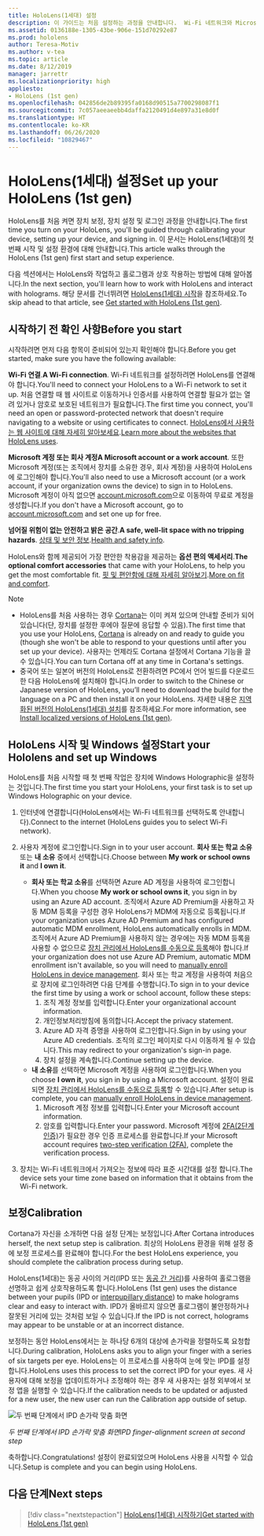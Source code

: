 ```yaml
---
title: HoloLens(1세대) 설정
description: 이 가이드는 처음 설정하는 과정을 안내합니다.  Wi-Fi 네트워크와 Microsoft(MSA) 또는 Azure AD(Azure Active Directory) 계정이 필요합니다.
ms.assetid: 0136188e-1305-43be-906e-151d70292e87
ms.prod: hololens
author: Teresa-Motiv
ms.author: v-tea
ms.topic: article
ms.date: 8/12/2019
manager: jarrettr
ms.localizationpriority: high
appliesto:
- HoloLens (1st gen)
ms.openlocfilehash: 042856de2b89395fa0168d90515a7700298087f1
ms.sourcegitcommit: 7c057aeeaeebb4daffa2120491d4e897a31e8d0f
ms.translationtype: HT
ms.contentlocale: ko-KR
ms.lasthandoff: 06/26/2020
ms.locfileid: "10829467"
---
```

# <span data-ttu-id="99b7e-104">HoloLens(1세대) 설정</span><span class="sxs-lookup"><span data-stu-id="99b7e-104">Set up your HoloLens (1st gen)</span></span>

<span data-ttu-id="99b7e-105">HoloLens를 처음 켜면 장치 보정, 장치 설정 및 로그인 과정을 안내합니다.</span><span class="sxs-lookup"><span data-stu-id="99b7e-105">The first time you turn on your HoloLens, you'll be guided through calibrating your device, setting up your device, and signing in.</span></span>  <span data-ttu-id="99b7e-106">이 문서는 HoloLens(1세대)의 첫 번째 시작 및 설정 환경에 대해 안내합니다.</span><span class="sxs-lookup"><span data-stu-id="99b7e-106">This article walks through the HoloLens (1st gen) first start and setup experience.</span></span>

<span data-ttu-id="99b7e-107">다음 섹션에서는 HoloLens와 작업하고 홀로그램과 상호 작용하는 방법에 대해 알아봅니다.</span><span class="sxs-lookup"><span data-stu-id="99b7e-107">In the next section, you'll learn how to work with HoloLens and interact with holograms.</span></span> <span data-ttu-id="99b7e-108">해당 문서를 건너뛰려면 [HoloLens(1세대) 시작](hololens1-basic-usage.md)을 참조하세요.</span><span class="sxs-lookup"><span data-stu-id="99b7e-108">To skip ahead to that article, see [Get started with HoloLens (1st gen)](hololens1-basic-usage.md).</span></span>

## <span data-ttu-id="99b7e-109">시작하기 전 확인 사항</span><span class="sxs-lookup"><span data-stu-id="99b7e-109">Before you start</span></span>

<span data-ttu-id="99b7e-110">시작하려면 먼저 다음 항목이 준비되어 있는지 확인해야 합니다.</span><span class="sxs-lookup"><span data-stu-id="99b7e-110">Before you get started, make sure you have the following available:</span></span>

<span data-ttu-id="99b7e-111">**Wi-Fi 연결**.</span><span class="sxs-lookup"><span data-stu-id="99b7e-111">**A Wi-Fi connection**.</span></span> <span data-ttu-id="99b7e-112">Wi-Fi 네트워크를 설정하려면 HoloLens를 연결해야 합니다.</span><span class="sxs-lookup"><span data-stu-id="99b7e-112">You'll need to connect your HoloLens to a Wi-Fi network to set it up.</span></span> <span data-ttu-id="99b7e-113">처음 연결할 때 웹 사이트로 이동하거나 인증서를 사용하여 연결할 필요가 없는 열려 있거나 암호로 보호된 네트워크가 필요합니다.</span><span class="sxs-lookup"><span data-stu-id="99b7e-113">The first time you connect, you'll need an open or password-protected network that doesn't require navigating to a website or using certificates to connect.</span></span> <span data-ttu-id="99b7e-114">[HoloLens에서 사용하는 웹 사이트에 대해 자세히 알아보세요](hololens-offline.md).</span><span class="sxs-lookup"><span data-stu-id="99b7e-114">[Learn more about the websites that HoloLens uses](hololens-offline.md).</span></span>

<span data-ttu-id="99b7e-115">**Microsoft 계정 또는 회사 계정**</span><span class="sxs-lookup"><span data-stu-id="99b7e-115">**A Microsoft account or a work account**.</span></span> <span data-ttu-id="99b7e-116">또한 Microsoft 계정(또는 조직에서 장치를 소유한 경우, 회사 계정)을 사용하여 HoloLens에 로그인해야 합니다.</span><span class="sxs-lookup"><span data-stu-id="99b7e-116">You'll also need to use a Microsoft account (or a work account, if your organization owns the device) to sign in to HoloLens.</span></span> <span data-ttu-id="99b7e-117">Microsoft 계정이 아직 없으면 [account.microsoft.com](https://account.microsoft.com)으로 이동하여 무료로 계정을 생성합니다.</span><span class="sxs-lookup"><span data-stu-id="99b7e-117">If you don't have a Microsoft account, go to [account.microsoft.com](https://account.microsoft.com) and set one up for free.</span></span>

<span data-ttu-id="99b7e-118">**넘어질 위험이 없는 안전하고 밝은 공간**.</span><span class="sxs-lookup"><span data-stu-id="99b7e-118">**A safe, well-lit space with no tripping hazards**.</span></span> <span data-ttu-id="99b7e-119">[상태 및 보안 정보](https://go.microsoft.com/fwlink/p/?LinkId=746661).</span><span class="sxs-lookup"><span data-stu-id="99b7e-119">[Health and safety info](https://go.microsoft.com/fwlink/p/?LinkId=746661).</span></span>

<span data-ttu-id="99b7e-120">HoloLens와 함께 제공되어 가장 편안한 착용감을 제공하는 **옵션 편의 액세서리**.</span><span class="sxs-lookup"><span data-stu-id="99b7e-120">**The optional comfort accessories** that came with your HoloLens, to help you get the most comfortable fit.</span></span> <span data-ttu-id="99b7e-121">[핏 및 편안함에 대해 자세히 알아보기](https://support.microsoft.com/help/12632/hololens-fit-your-hololens).</span><span class="sxs-lookup"><span data-stu-id="99b7e-121">[More on fit and comfort](https://support.microsoft.com/help/12632/hololens-fit-your-hololens).</span></span>

> [!NOTE]
>  
> - <span data-ttu-id="99b7e-122">HoloLens를 처음 사용하는 경우 [Cortana](hololens-cortana.md)는 이미 켜져 있으며 안내할 준비가 되어 있습니다(단, 장치를 설정한 후에야 질문에 응답할 수 있음).</span><span class="sxs-lookup"><span data-stu-id="99b7e-122">The first time that you use your HoloLens, [Cortana](hololens-cortana.md) is already on and ready to guide you (though she won't be able to respond to your questions until after you set up your device).</span></span> <span data-ttu-id="99b7e-123">사용자는 언제라도 Cortana 설정에서 Cortana 기능을 끌 수 있습니다.</span><span class="sxs-lookup"><span data-stu-id="99b7e-123">You can turn Cortana off at any time in Cortana's settings.</span></span>
> - <span data-ttu-id="99b7e-124">중국어 또는 일본어 버전의 HoloLens로 전환하려면 PC에서 언어 빌드를 다운로드한 다음 HoloLens에 설치해야 합니다.</span><span class="sxs-lookup"><span data-stu-id="99b7e-124">In order to switch to the Chinese or Japanese version of HoloLens, you’ll need to download the build for the language on a PC and then install it on your HoloLens.</span></span> <span data-ttu-id="99b7e-125">자세한 내용은 [지역화된 버전의 HoloLens(1세대) 설치](hololens1-install-localized.md)를 참조하세요.</span><span class="sxs-lookup"><span data-stu-id="99b7e-125">For more information, see [Install localized versions of HoloLens (1st gen)](hololens1-install-localized.md).</span></span>

## <span data-ttu-id="99b7e-126">HoloLens 시작 및 Windows 설정</span><span class="sxs-lookup"><span data-stu-id="99b7e-126">Start your Hololens and set up Windows</span></span>

<span data-ttu-id="99b7e-127">HoloLens를 처음 시작할 때 첫 번째 작업은 장치에 Windows Holographic을 설정하는 것입니다.</span><span class="sxs-lookup"><span data-stu-id="99b7e-127">The first time you start your HoloLens, your first task is to set up Windows Holographic on your device.</span></span>

1. <span data-ttu-id="99b7e-128">인터넷에 연결합니다(HoloLens에서는 Wi-Fi 네트워크를 선택하도록 안내합니다).</span><span class="sxs-lookup"><span data-stu-id="99b7e-128">Connect to the internet (HoloLens guides you to select Wi-Fi network).</span></span>

1. <span data-ttu-id="99b7e-129">사용자 계정에 로그인합니다.</span><span class="sxs-lookup"><span data-stu-id="99b7e-129">Sign in to your user account.</span></span> <span data-ttu-id="99b7e-130">**회사 또는 학교 소유** 또는 **내 소유** 중에서 선택합니다.</span><span class="sxs-lookup"><span data-stu-id="99b7e-130">Choose between **My work or school owns it** and **I own it**.</span></span>
    - <span data-ttu-id="99b7e-131">**회사 또는 학교 소유**를 선택하면 Azure AD 계정을 사용하여 로그인합니다.</span><span class="sxs-lookup"><span data-stu-id="99b7e-131">When you choose **My work or school owns it**, you sign in by using an Azure AD account.</span></span> <span data-ttu-id="99b7e-132">조직에서 Azure AD Premium을 사용하고 자동 MDM 등록을 구성한 경우 HoloLens가 MDM에 자동으로 등록됩니다.</span><span class="sxs-lookup"><span data-stu-id="99b7e-132">If your organization uses Azure AD Premium and has configured automatic MDM enrollment, HoloLens automatically enrolls in MDM.</span></span> <span data-ttu-id="99b7e-133">조직에서 Azure AD Premium을 사용하지 않는 경우에는 자동 MDM 등록을 사용할 수 없으므로 [장치 관리에서 HoloLens를 수동으로 등록](hololens-enroll-mdm.md#enroll-through-settings-app)해야 합니다.</span><span class="sxs-lookup"><span data-stu-id="99b7e-133">If your organization does not use Azure AD Premium, automatic MDM enrollment isn't available, so you will need to [manually enroll HoloLens in device management](hololens-enroll-mdm.md#enroll-through-settings-app).</span></span> <span data-ttu-id="99b7e-134">회사 또는 학교 계정을 사용하여 처음으로 장치에 로그인하려면 다음 단계를 수행합니다.</span><span class="sxs-lookup"><span data-stu-id="99b7e-134">To sign in to your device the first time by using a work or school account, follow these steps:</span></span>
        1. <span data-ttu-id="99b7e-135">조직 계정 정보를 입력합니다.</span><span class="sxs-lookup"><span data-stu-id="99b7e-135">Enter your organizational account information.</span></span>
        1. <span data-ttu-id="99b7e-136">개인정보처리방침에 동의합니다.</span><span class="sxs-lookup"><span data-stu-id="99b7e-136">Accept the privacy statement.</span></span>
        1. <span data-ttu-id="99b7e-137">Azure AD 자격 증명을 사용하여 로그인합니다.</span><span class="sxs-lookup"><span data-stu-id="99b7e-137">Sign in by using your Azure AD credentials.</span></span> <span data-ttu-id="99b7e-138">조직의 로그인 페이지로 다시 이동하게 될 수 있습니다.</span><span class="sxs-lookup"><span data-stu-id="99b7e-138">This may redirect to your organization's sign-in page.</span></span>
        1. <span data-ttu-id="99b7e-139">장치 설정을 계속합니다.</span><span class="sxs-lookup"><span data-stu-id="99b7e-139">Continue setting up the device.</span></span>
    - <span data-ttu-id="99b7e-140">**내 소유**를 선택하면 Microsoft 계정을 사용하여 로그인합니다.</span><span class="sxs-lookup"><span data-stu-id="99b7e-140">When you choose **I own it**, you sign in by using a Microsoft account.</span></span> <span data-ttu-id="99b7e-141">설정이 완료되면 [장치 관리에서 HoloLens를 수동으로 등록](hololens-enroll-mdm.md#enroll-through-settings-app)할 수 있습니다.</span><span class="sxs-lookup"><span data-stu-id="99b7e-141">After setup is complete, you can [manually enroll HoloLens in device management](hololens-enroll-mdm.md#enroll-through-settings-app).</span></span>
        1. <span data-ttu-id="99b7e-142">Microsoft 계정 정보를 입력합니다.</span><span class="sxs-lookup"><span data-stu-id="99b7e-142">Enter your Microsoft account information.</span></span>
        1. <span data-ttu-id="99b7e-143">암호를 입력합니다.</span><span class="sxs-lookup"><span data-stu-id="99b7e-143">Enter your password.</span></span> <span data-ttu-id="99b7e-144">Microsoft 계정에 [2FA(2단계 인증)](https://blogs.technet.microsoft.com/microsoft_blog/2013/04/17/microsoft-account-gets-more-secure/)가 필요한 경우 인증 프로세스를 완료합니다.</span><span class="sxs-lookup"><span data-stu-id="99b7e-144">If your Microsoft account requires [two-step verification (2FA)](https://blogs.technet.microsoft.com/microsoft_blog/2013/04/17/microsoft-account-gets-more-secure/), complete the verification process.</span></span>

1. <span data-ttu-id="99b7e-145">장치는 Wi-Fi 네트워크에서 가져오는 정보에 따라 표준 시간대를 설정 합니다.</span><span class="sxs-lookup"><span data-stu-id="99b7e-145">The device sets your time zone based on information that it obtains from the Wi-Fi network.</span></span>

## <span data-ttu-id="99b7e-146">보정</span><span class="sxs-lookup"><span data-stu-id="99b7e-146">Calibration</span></span>

<span data-ttu-id="99b7e-147">Cortana가 자신을 소개하면 다음 설정 단계는 보정입니다.</span><span class="sxs-lookup"><span data-stu-id="99b7e-147">After Cortana introduces herself, the next setup step is calibration.</span></span> <span data-ttu-id="99b7e-148">최상의 HoloLens 환경을 위해 설정 중에 보정 프로세스를 완료해야 합니다.</span><span class="sxs-lookup"><span data-stu-id="99b7e-148">For the best HoloLens experience, you should complete the calibration process during setup.</span></span>

<span data-ttu-id="99b7e-149">HoloLens(1세대)는 동공 사이의 거리(IPD 또는 [동공 간 거리](https://en.wikipedia.org/wiki/Interpupillary_distance))를 사용하여 홀로그램을 선명하고 쉽게 상호작용하도록 합니다.</span><span class="sxs-lookup"><span data-stu-id="99b7e-149">HoloLens (1st gen) uses the distance between your pupils (IPD or [interpupillary distance](https://en.wikipedia.org/wiki/Interpupillary_distance)) to make holograms clear and easy to interact with.</span></span> <span data-ttu-id="99b7e-150">IPD가 올바르지 않으면 홀로그램이 불안정하거나 잘못된 거리에 있는 것처럼 보일 수 있습니다.</span><span class="sxs-lookup"><span data-stu-id="99b7e-150">If the IPD is not correct, holograms may appear to be unstable or at an incorrect distance.</span></span>

<span data-ttu-id="99b7e-151">보정하는 동안 HoloLens에서는 눈 하나당 6개의 대상에 손가락을 정렬하도록 요청합니다.</span><span class="sxs-lookup"><span data-stu-id="99b7e-151">During calibration, HoloLens asks you to align your finger with a series of six targets per eye.</span></span> <span data-ttu-id="99b7e-152">HoloLens는 이 프로세스를 사용하여 눈에 맞는 IPD를 설정합니다.</span><span class="sxs-lookup"><span data-stu-id="99b7e-152">HoloLens uses this process to set the correct IPD for your eyes.</span></span> <span data-ttu-id="99b7e-153">새 사용자에 대해 보정을 업데이트하거나 조정해야 하는 경우 새 사용자는 설정 외부에서 보정 앱을 실행할 수 있습니다.</span><span class="sxs-lookup"><span data-stu-id="99b7e-153">If the calibration needs to be updated or adjusted for a new user, the new user can run the Calibration app  outside of setup.</span></span>

![두 번째 단계에서 IPD 손가락 맞춤 화면](./images/ipd-finger-alignment-300px.jpg)

*<span data-ttu-id="99b7e-155">두 번째 단계에서 IPD 손가락 맞춤 화면</span><span class="sxs-lookup"><span data-stu-id="99b7e-155">IPD finger-alignment screen at second step</span></span>*

<span data-ttu-id="99b7e-156">축하합니다.</span><span class="sxs-lookup"><span data-stu-id="99b7e-156">Congratulations!</span></span> <span data-ttu-id="99b7e-157">설정이 완료되었으며 HoloLens 사용을 시작할 수 있습니다.</span><span class="sxs-lookup"><span data-stu-id="99b7e-157">Setup is complete and you can begin using HoloLens.</span></span>

## <span data-ttu-id="99b7e-158">다음 단계</span><span class="sxs-lookup"><span data-stu-id="99b7e-158">Next steps</span></span>

> [!div class="nextstepaction"]
> [<span data-ttu-id="99b7e-159">HoloLens(1세대) 시작하기</span><span class="sxs-lookup"><span data-stu-id="99b7e-159">Get started with HoloLens (1st gen)</span></span>](hololens1-basic-usage.md)

